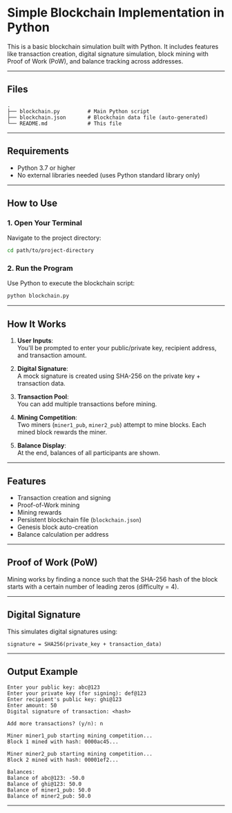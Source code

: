 # Simple Blockchain Implementation in Python

This is a basic blockchain simulation built with Python. It includes features like transaction creation, digital signature simulation, block mining with Proof of Work (PoW), and balance tracking across addresses.

---

## Files

```
.
├── blockchain.py         # Main Python script
├── blockchain.json       # Blockchain data file (auto-generated)
└── README.md             # This file
```

---

## Requirements

- Python 3.7 or higher
- No external libraries needed (uses Python standard library only)

---

## How to Use

### 1. Open Your Terminal

Navigate to the project directory:

```bash
cd path/to/project-directory
```

### 2. Run the Program

Use Python to execute the blockchain script:

```bash
python blockchain.py
```

---

## How It Works

1. **User Inputs**:  
   You'll be prompted to enter your public/private key, recipient address, and transaction amount.

2. **Digital Signature**:  
   A mock signature is created using SHA-256 on the private key + transaction data.

3. **Transaction Pool**:  
   You can add multiple transactions before mining.

4. **Mining Competition**:  
   Two miners (`miner1_pub`, `miner2_pub`) attempt to mine blocks. Each mined block rewards the miner.

5. **Balance Display**:  
   At the end, balances of all participants are shown.

---

## Features

-  Transaction creation and signing
-  Proof-of-Work mining
-  Mining rewards
-  Persistent blockchain file (`blockchain.json`)
-  Genesis block auto-creation
-  Balance calculation per address

---

## Proof of Work (PoW)

Mining works by finding a nonce such that the SHA-256 hash of the block starts with a certain number of leading zeros (difficulty = 4).

---

## Digital Signature 

This simulates digital signatures using:

```
signature = SHA256(private_key + transaction_data)
```

---

## Output Example

```text
Enter your public key: abc@123
Enter your private key (for signing): def@123
Enter recipient's public key: ghi@123
Enter amount: 50
Digital signature of transaction: <hash>

Add more transactions? (y/n): n

Miner miner1_pub starting mining competition...
Block 1 mined with hash: 0000ac45...

Miner miner2_pub starting mining competition...
Block 2 mined with hash: 00001ef2...

Balances:
Balance of abc@123: -50.0
Balance of ghi@123: 50.0
Balance of miner1_pub: 50.0
Balance of miner2_pub: 50.0
```

---

